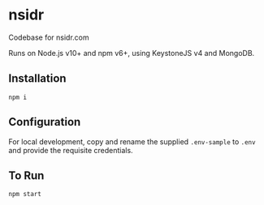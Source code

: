 # nsidr

Codebase for nsidr.com

Runs on Node.js v10+ and npm v6+, using KeystoneJS v4 and MongoDB.

## Installation

````
npm i
````

## Configuration

For local development, copy and rename the supplied `.env-sample` to `.env` and provide the requisite credentials.

## To Run

````
npm start
````
